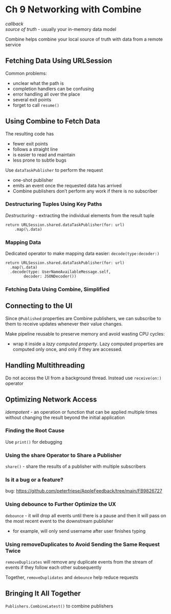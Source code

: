 <!--
http://github.com/iosjulianne
Asynchronous Programming with SwiftUI and Combine
by Peter Friese
Chapter 9 Notes 
-->


# Ch 9 Networking with Combine

*callback*<br>
*source of truth* - usually your in-memory data model

Combine helps combine your local source of truth with data from a remote service

## Fetching Data Using URLSession
Common problems: 

- unclear what the path is
- completion handlers can be confusing
- error handling all over the place
- several exit points
- forget to call `resume()` 


## Using Combine to Fetch Data

The resulting code has 

- fewer exit points
- follows a straight line
- is easier to read and maintain
- less prone to subtle bugs

Use `dataTaskPublisher` to perform the request <br>

- one-shot publisher 
- emits an event once the requested data has arrived 
- Combine publishers don’t perform any work if there is no subscriber

### Destructuring Tuples Using Key Paths
*Destructuring* - extracting the individual elements from the result tuple

```
return URLSession.shared.dataTaskPublisher(for: url)
	.map(\.data)
```

### Mapping Data
Dedicated operator to make mapping data easier: `decode(type:decoder:)`

```
return URLSession.shared.dataTaskPublisher(for: url)
  .map(\.data)
  .decode(type: UserNameAvailableMessage.self, 
  		decoder: JSONDecoder())
```

### Fetching Data Using Combine, Simplified

## Connecting to the UI

Since `@Published` properties are Combine publishers, we can subscribe to
them to receive updates whenever their value changes.

Make pipeline reusable to preserve memory and avoid wasting CPU cycles:

 - wrap it inside a *lazy computed property*. Lazy computed properties are computed only once, and only if they are accessed.


## Handling Multithreading
Do not access the UI from a background thread. Instead use `receive(on:)` operator

## Optimizing Network Access
*idempotent* - an operation or function that can be applied multiple times without changing the result beyond the initial application

### Finding the Root Cause
Use `print()` for debugging

### Using the share Operator to Share a Publisher
`share()` - share the results of a publisher with multiple subscribers

### Is it a bug or a feature?
bug: https://github.com/peterfriese/AppleFeedback/tree/main/FB9826727

### Using debounce to Further Optimize the UX
`debounce` - it will drop all events until there is a pause and then it will pass on the most recent event to the downstream publisher
 
 - for example, will only send username after user finishes typing

### Using removeDuplicates to Avoid Sending the Same Request Twice
`removeDuplicates` will remove any duplicate events from the stream of events if they follow each other subsequently

Together, `removeDuplidates` and `debounce` help reduce requests

## Bringing It All Together
`Publishers.CombineLatest()` to combine publishers
